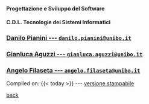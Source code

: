 #### Progettazione e Sviluppo del Software
#### C.D.L. Tecnologie dei Sistemi Informatici

### [Danilo Pianini --- `danilo.pianini@unibo.it`](mailto:danilo.pianini@unibo.it)
### [Gianluca Aguzzi --- `gianluca.aguzzi@unibo.it`](mailto:gianluca.aguzzi@unibo.it)
### [Angelo Filaseta --- `angelo.filaseta@unibo.it`](mailto:angelo.filaseta@unibo.it)

Compiled on: {{< today >}} --- [<i class="fa fa-print" aria-hidden="true"></i> versione stampabile](?print-pdf&pdfSeparateFragments=false)

[<i class="fa fa-undo" aria-hidden="true"></i> back](..)
